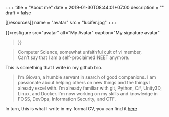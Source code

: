 +++
title = "About me"
date = 2019-01-30T08:44:01+07:00
description = ""
draft = false

[[resources]]
  name = "avatar"
  src = "lucifer.jpg"
+++

{{<resfigure 
    src="avatar"
    alt="My Avatar"
    caption="My signature avatar"
>}}

> Computer Science, somewhat unfaithful cult of vi member,<br/>
> Can't say that I am a self-proclaimed NEET anymore.<br />

This is something that I write in my github bio.

> I’m Giovan, a humble servant in search of good companions. I am passionate
> about helping others on new things and the things I already excel with.
> I’m already familiar with git, Python, C#, Unity3D, Linux, and Docker.
> I'm now working on my skills and knowledge in FOSS, DevOps, Information
> Security, and CTF.

In turn, this is what I write in my formal CV, you can find it [here][CV]

[CV]: https://docs.google.com/document/d/1_XoO1oHQutrdLp6fMCQuHkBk-ubPw0NlmbQtMnxN7Wo/edit?usp=sharing
